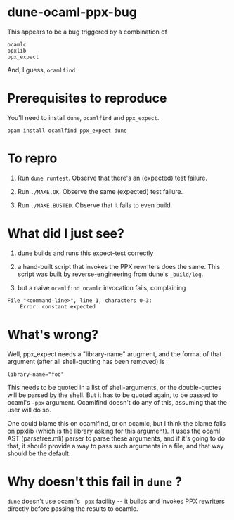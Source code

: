 # dune-ocaml-ppx-bug

This appears to be a bug triggered by a combination of

```
ocamlc
ppxlib
ppx_expect
```

And, I guess, `ocamlfind`

# Prerequisites to reproduce

You'll need to install `dune`, `ocamlfind` and `ppx_expect`.

```
opam install ocamlfind ppx_expect dune
```

# To repro

1. Run `dune runtest`.  Observe that there's an (expected) test failure.

2. Run `./MAKE.OK`.  Observe the same (expected) test failure.

3. Run `./MAKE.BUSTED`.  Observe that it fails to even build.

# What did I just see?

1. dune builds and runs this expect-test correctly

2. a hand-built script that invokes the PPX rewriters does the same.  This script was built by reverse-engineering from dune's `_build/log`.

3. but a naive `ocamlfind ocamlc` invocation fails, complaining
```
File "<command-line>", line 1, characters 0-3:
	Error: constant expected
```

# What's wrong?

Well, ppx_expect needs a "library-name" arugment, and the format of that argument (after all shell-quoting has been removed) is

```
library-name="foo"
```

This needs to be quoted in a list of shell-arguments, or the
double-quotes will be parsed by the shell.  But it has to be quoted
again, to be passed to ocaml's `-ppx` argument.  Ocamlfind doesn't do
any of this, assuming that the user will do so.

One could blame this on ocamlfind, or on ocamlc, but I think the blame
falls on ppxlib (which is the library asking for this argument).  It
uses the ocaml AST (parsetree.mli) parser to parse these arguments,
and if it's going to do that, it should provide a way to pass such
arguments in a file, and that way should be the default.

# Why doesn't this fail in `dune` ?

`dune` doesn't use ocaml's `-ppx` facility -- it builds and invokes
PPX rewriters directly before passing the results to ocamlc.
